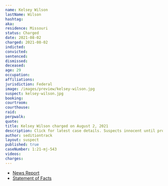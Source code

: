 ```yaml
---
name: Kelsey Wilson
lastName: Wilson
hashtag:
aka:
residence: Missouri
status: Charged
date: 2021-08-02
charged: 2021-08-02
indicted:
convicted:
sentenced:
dismissed:
deceased:
age: 29
occupation:
affiliations:
jurisdiction: Federal
image: /images/preview/kelsey-wilson.jpg
suspect: kelsey-wilson.jpg
booking:
courtroom:
courthouse:
raid:
perpwalk:
quote:
title: Kelsey Wilson charged on August 2, 2021
description: Click for latest case details. Suspects innocent until proven guilty.
author: seditiontrack
layout: suspect
published: true
caseNumber: 1:21-mj-543
videos:
charges:
---
```

- [News Report](https://www.ky3.com/2021/08/19/springfield-woman-charged-us-capitol-riot/)
- [Statement of Facts](https://www.justice.gov/usao-dc/case-multi-defendant/file/1428536/download)
